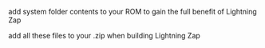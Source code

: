 add system folder contents to your ROM to gain the full benefit of Lightning Zap

add all these files to your .zip when building Lightning Zap

